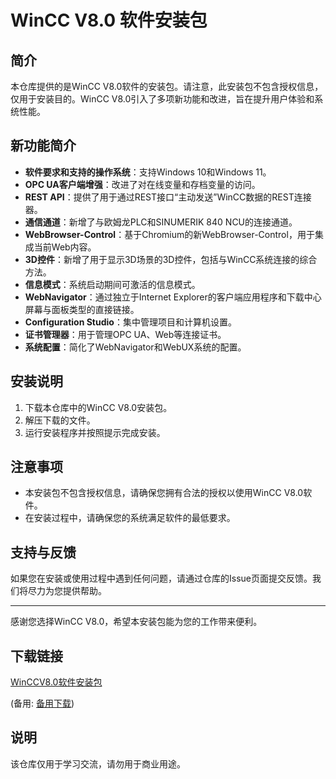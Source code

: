 # WinCC V8.0 软件安装包

## 简介
本仓库提供的是WinCC V8.0软件的安装包。请注意，此安装包不包含授权信息，仅用于安装目的。WinCC V8.0引入了多项新功能和改进，旨在提升用户体验和系统性能。

## 新功能简介
- **软件要求和支持的操作系统**：支持Windows 10和Windows 11。
- **OPC UA客户端增强**：改进了对在线变量和存档变量的访问。
- **REST API**：提供了用于通过REST接口“主动发送”WinCC数据的REST连接器。
- **通信通道**：新增了与欧姆龙PLC和SINUMERIK 840 NCU的连接通道。
- **WebBrowser-Control**：基于Chromium的新WebBrowser-Control，用于集成当前Web内容。
- **3D控件**：新增了用于显示3D场景的3D控件，包括与WinCC系统连接的综合方法。
- **信息模式**：系统启动期间可激活的信息模式。
- **WebNavigator**：通过独立于Internet Explorer的客户端应用程序和下载中心屏幕与面板类型的直接链接。
- **Configuration Studio**：集中管理项目和计算机设置。
- **证书管理器**：用于管理OPC UA、Web等连接证书。
- **系统配置**：简化了WebNavigator和WebUX系统的配置。

## 安装说明
1. 下载本仓库中的WinCC V8.0安装包。
2. 解压下载的文件。
3. 运行安装程序并按照提示完成安装。

## 注意事项
- 本安装包不包含授权信息，请确保您拥有合法的授权以使用WinCC V8.0软件。
- 在安装过程中，请确保您的系统满足软件的最低要求。

## 支持与反馈
如果您在安装或使用过程中遇到任何问题，请通过仓库的Issue页面提交反馈。我们将尽力为您提供帮助。

---

感谢您选择WinCC V8.0，希望本安装包能为您的工作带来便利。

## 下载链接
[WinCCV8.0软件安装包](https://pan.quark.cn/s/56aeefd28e34) 

(备用: [备用下载](https://pan.baidu.com/s/1bua7oo0jHy2aq3E8lIsxVw?pwd=1234))

## 说明

该仓库仅用于学习交流，请勿用于商业用途。
